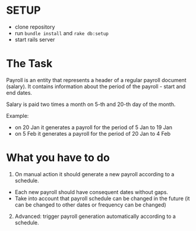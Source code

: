 # SETUP

- clone repository
- run ```bundle install``` and ```rake db:setup```
- start rails server

# The Task

Payroll is an entity that represents a header of a regular payroll document (salary).
It contains information about the period of the payroll - start and end dates.

Salary is paid two times a month on 5-th and 20-th day of the month.

Example: 

 - on 20 Jan it generates a payroll for the period of 5 Jan to 19 Jan
 - on 5 Feb it generates a payroll for the period of 20 Jan to 4 Feb

# What you have to do

1. On manual action it should generate a new payroll according to a schedule. 
  * Each new payroll should have consequent dates without gaps.
  * Take into account that payroll schedule can be changed in the future (it can be changed to other dates or frequency can be changed)
2. Advanced: trigger payroll generation automatically according to a schedule. 
